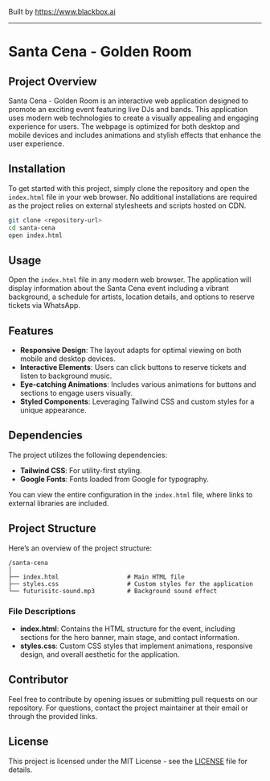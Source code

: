 
Built by https://www.blackbox.ai

---

# Santa Cena - Golden Room

## Project Overview
Santa Cena - Golden Room is an interactive web application designed to promote an exciting event featuring live DJs and bands. This application uses modern web technologies to create a visually appealing and engaging experience for users. The webpage is optimized for both desktop and mobile devices and includes animations and stylish effects that enhance the user experience.

## Installation
To get started with this project, simply clone the repository and open the `index.html` file in your web browser. No additional installations are required as the project relies on external stylesheets and scripts hosted on CDN.

```bash
git clone <repository-url>
cd santa-cena
open index.html
```

## Usage
Open the `index.html` file in any modern web browser. The application will display information about the Santa Cena event including a vibrant background, a schedule for artists, location details, and options to reserve tickets via WhatsApp.

## Features
- **Responsive Design**: The layout adapts for optimal viewing on both mobile and desktop devices.
- **Interactive Elements**: Users can click buttons to reserve tickets and listen to background music.
- **Eye-catching Animations**: Includes various animations for buttons and sections to engage users visually.
- **Styled Components**: Leveraging Tailwind CSS and custom styles for a unique appearance.

## Dependencies
The project utilizes the following dependencies:
- **Tailwind CSS**: For utility-first styling.
- **Google Fonts**: Fonts loaded from Google for typography.

You can view the entire configuration in the `index.html` file, where links to external libraries are included.

## Project Structure
Here’s an overview of the project structure:

```
/santa-cena
│
├── index.html                   # Main HTML file
├── styles.css                   # Custom styles for the application
└── futurisitc-sound.mp3         # Background sound effect
```

### File Descriptions
- **index.html**: Contains the HTML structure for the event, including sections for the hero banner, main stage, and contact information.
- **styles.css**: Custom CSS styles that implement animations, responsive design, and overall aesthetic for the application.

## Contributor
Feel free to contribute by opening issues or submitting pull requests on our repository. For questions, contact the project maintainer at their email or through the provided links.

## License
This project is licensed under the MIT License - see the [LICENSE](./LICENSE) file for details.
